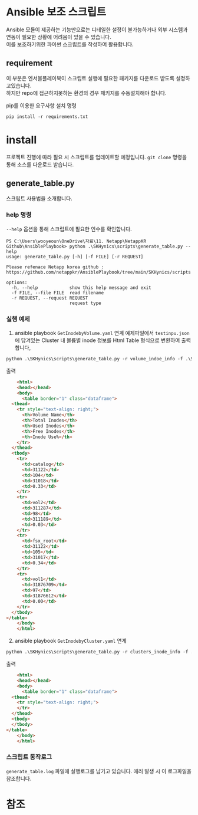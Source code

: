 # Ansible 보조 스크립트
Ansible 모듈이 제공하는 기능만으로는 디테일한 설정이 불가능하거나 외부 시스템과 연동이 필요한 상황에 어려움이 있을 수 있습니다.</br>
이를 보조하기위한 파이썬 스크립트를 작성하여 활용합니다.

## requirement
이 부분은 엔서블플레이북이 스크립트 실행에 필요한 패키지를 다운로드 받도록 설정하고있습니다.</br>
하지만 repo에 접근하지못하는 환경의 경우 패키지를 수동설치해야 합니다.

pip를 이용한 요구사항 설치 명령
```
pip install -r requirements.txt
```

# install
프로젝트 진행에 따라 필요 시 스크립트를 업데이트할 예정입니다.
```git clone``` 명령을 통해 소스를 다운로드 받습니다.

## generate_table.py
스크립트 사용법을 소개합니다.

### help 명령
```--help``` 옵션을 통해 스크립트에 필요한 인수를 확인합니다.
```PS
PS C:\Users\wooyeoun\OneDrive\자료\11. Netapp\NetappKR Github\AnsiblePlaybook> python .\SKHynics\scripts\generate_table.py --help
usage: generate_table.py [-h] [-f FILE] [-r REQUEST]

Please refenace Netapp korea github : https://github.com/netappkr/AnsiblePlaybook/tree/main/SKHynics/scripts

options:
  -h, --help            show this help message and exit
  -f FILE, --file FILE  read filename
  -r REQUEST, --request REQUEST
                        request type
```
### 실행 예제
1. ansible playbook ```GetInodebyVolume.yaml``` 연계
예제파일에서 ```testinpu.json``` 에 담겨있는 Cluster 내 볼륨별 inode 정보를 Html Table 형식으로 변환하여 출력합니다, 
```ps
python .\SKHynics\scripts\generate_table.py -r volume_indoe_info -f .\SKHynics\scripts\testinput.json
```
출력
```html
    <html>
    <head></head>
    <body>
      <table border="1" class="dataframe">
  <thead>
    <tr style="text-align: right;">
      <th>Volume Name</th>
      <th>Total Inodes</th>
      <th>Used Inodes</th>
      <th>Free Inodes</th>
      <th>Inode Use%</th>
    </tr>
  </thead>
  <tbody>
    <tr>
      <td>catalog</td>
      <td>31122</td>
      <td>104</td>
      <td>31018</td>
      <td>0.33</td>
    </tr>
    <tr>
      <td>vol2</td>
      <td>311287</td>
      <td>98</td>
      <td>311189</td>
      <td>0.03</td>
    </tr>
    <tr>
      <td>fsx_root</td>
      <td>31122</td>
      <td>105</td>
      <td>31017</td>
      <td>0.34</td>
    </tr>
    <tr>
      <td>vol1</td>
      <td>31876709</td>
      <td>97</td>
      <td>31876612</td>
      <td>0.00</td>
    </tr>
  </tbody>
</table>
    </body>
    </html>
```
2. ansible playbook ```GetInodebyCluster.yaml``` 연계
```ps
python .\SKHynics\scripts\generate_table.py -r clusters_inode_info -f .\SKHynics\scripts\testinput2.json
```

출력
```html
    <html>
    <head></head>
    <body>
      <table border="1" class="dataframe">
  <thead>
    <tr style="text-align: right;">
    </tr>
  </thead>
  <tbody>
  </tbody>
</table>
    </body>
    </html>
```
### 스크립트 동작로그
```generate_table.log``` 파일에 실행로그를 남기고 있습니다. 에러 발생 시 이 로그파일을 참조합니다.

# 참조
